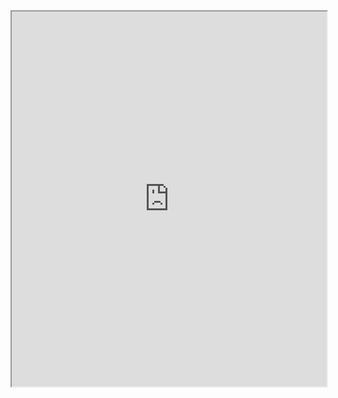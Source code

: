<iframe src="https://github.com/gabrielkytz2/xgbmut/blob/main/Readme.pdf" width="100%" height="600"></iframe>
